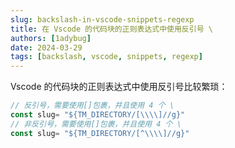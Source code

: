 ```yaml
---
slug: backslash-in-vscode-snippets-regexp
title: 在 Vscode 的代码块的正则表达式中使用反引号 \
authors: [1adybug]
date: 2024-03-29
tags: [backslash, vscode, snippets, regexp]
---
```


Vscode 的代码块的正则表达式中使用反引号比较繁琐：

```typescript
// 反引号，需要使用[]包裹，并且使用 4 个 \
const slug= "${TM_DIRECTORY/[\\\\]//g}"
// 非反引号，需要使用[]包裹，并且使用 4 个 \
const slug= "${TM_DIRECTORY/[^\\\\]//g}"
```
